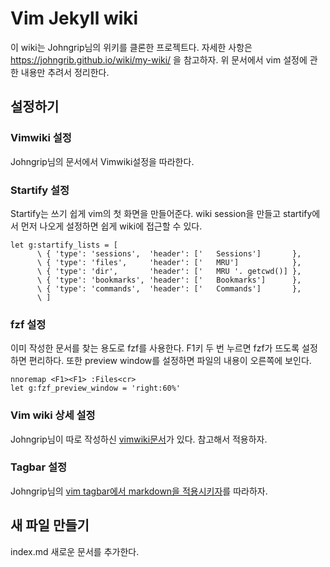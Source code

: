 # Vim Jekyll wiki

이 wiki는 Johngrip님의 위키를 클론한 프로젝트다.
자세한 사항은 https://johngrib.github.io/wiki/my-wiki/ 을 참고하자.
위 문서에서 vim 설정에 관한 내용만 추려서 정리한다.

## 설정하기

### Vimwiki 설정

Johngrip님의 문서에서 Vimwiki설정을 따라한다.

### Startify 설정

Startify는 쓰기 쉽게 vim의 첫 화면을 만들어준다.
wiki session을 만들고  startify에서 먼저 나오게 설정하면 쉽게 wiki에 접근할 수 있다.

```vim
let g:startify_lists = [
      \ { 'type': 'sessions',  'header': ['   Sessions']       },
      \ { 'type': 'files',     'header': ['   MRU']            },
      \ { 'type': 'dir',       'header': ['   MRU '. getcwd()] },
      \ { 'type': 'bookmarks', 'header': ['   Bookmarks']      },
      \ { 'type': 'commands',  'header': ['   Commands']       },
      \ ]

```

### fzf 설정

이미 작성한 문서를 찾는 용도로 fzf를 사용한다.
F1키 두 번 누르면 fzf가 뜨도록 설정하면 편리하다.
또한 preview window를 설정하면 파일의 내용이 오른쪽에 보인다.

```vim
nnoremap <F1><F1> :Files<cr>
let g:fzf_preview_window = 'right:60%'
```

### Vim wiki 상세 설정

Johngrip님이 따로 작성하신 [vimwiki문서](https://johngrib.github.io/wiki/vimwiki/)가 있다. 참고해서 적용하자.

### Tagbar 설정

Johngrip님의 [vim tagbar에서 markdown을 적용시키자](https://johngrib.github.io/wiki/vim-tagbar-with-markdown/)를 따라하자.

## 새 파일 만들기

index.md 새로운 문서를 추가한다. 

